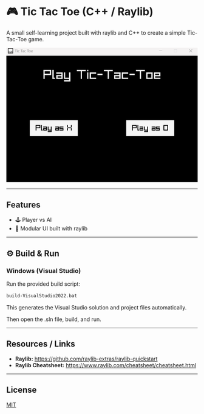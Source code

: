 # 🎮 Tic Tac Toe (C++ / Raylib)

A small self-learning project built with raylib and C++ to create a simple Tic-Tac-Toe game.

![Gameplay Screenshot](resources/example.gif)

---

## Features
- 🕹️ Player vs AI
- 🧩 Modular UI built with raylib

---

## ⚙️ Build & Run

### Windows (Visual Studio)
Run the provided build script:
```bash
build-VisualStudio2022.bat 
```
This generates the Visual Studio solution and project files automatically.

Then open the .sln file, build, and run.

---

## Resources / Links

* **Raylib:** https://github.com/raylib-extras/raylib-quickstart
* **Raylib Cheatsheet:** https://www.raylib.com/cheatsheet/cheatsheet.html

---

## License

[MIT](LICENSE)
